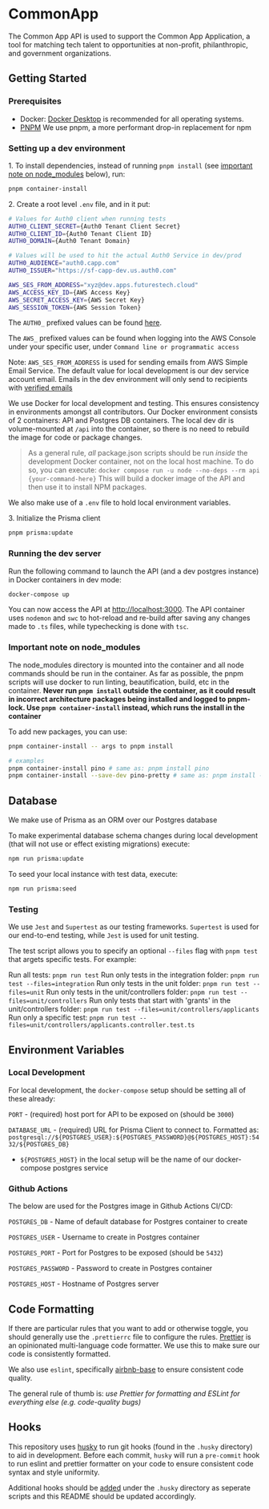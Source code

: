 # CommonApp

The Common App API is used to support the Common App Application, a tool for matching tech talent to opportunities at non-profit, philanthropic, and government organizations.

## Getting Started

### Prerequisites

- Docker: [Docker Desktop](https://docs.docker.com/desktop/) is recommended for all operating systems.
- [PNPM](https://pnpm.io/) We use pnpm, a more performant drop-in replacement for npm

### Setting up a dev environment

1\. To install dependencies, instead of running `pnpm install` (see [important note on node_modules](#important-note-on-node_modules) below), run:

```bash
pnpm container-install
```

2\. Create a root level `.env` file, and in it put:

```bash
# Values for Auth0 client when running tests
AUTH0_CLIENT_SECRET={Auth0 Tenant Client Secret}
AUTH0_CLIENT_ID={Auth0 Tenant Client ID}
AUTH0_DOMAIN={Auth0 Tenant Domain}

# Values will be used to hit the actual Auth0 Service in dev/prod
AUTH0_AUDIENCE="auth0.capp.com"
AUTH0_ISSUER="https://sf-capp-dev.us.auth0.com"

AWS_SES_FROM_ADDRESS="xyz@dev.apps.futurestech.cloud"
AWS_ACCESS_KEY_ID={AWS Access Key}
AWS_SECRET_ACCESS_KEY={AWS Secret Key}
AWS_SESSION_TOKEN={AWS Session Token}
```

The `AUTH0_` prefixed values can be found [here](https://manage.auth0.com/dashboard/us/sf-capp-dev/applications/AzRVLnVmcru9u0hR5dl5VW84c21GLNEM/settings).

The `AWS_` prefixed values can be found when logging into the AWS Console under your specific user, under `Command line or programmatic access`

Note: `AWS_SES_FROM_ADDRESS` is used for sending emails from AWS Simple Email Service. The default value for local development is our dev service account email. Emails in the dev environment will only send to recipients with [verified emails](https://docs.aws.amazon.com/ses/latest/dg/creating-identities.html)

We use Docker for local development and testing. This ensures consistency in environments amongst all contributors. Our Docker environment consists of 2 containers: API and Postgres DB containers. The local dev dir is volume-mounted at `/api` into the container, so there is no need to rebuild the image for code or package changes.

> As a general rule, _all_ package.json scripts should be run _inside_ the development Docker container, not on the local host machine. To do so, you can execute: `docker compose run -u node --no-deps --rm api {your-command-here}`
> This will build a docker image of the API and then use it to install NPM packages.

We also make use of a `.env` file to hold local environment variables.

3\. Initialize the Prisma client

```bash
pnpm prisma:update
```

### Running the dev server

Run the following command to launch the API (and a dev postgres instance) in Docker containers in dev mode:

```bash
docker-compose up
```

You can now access the API at <http://localhost:3000>. The API container uses `nodemon` and `swc` to hot-reload and re-build after saving any changes made to `.ts` files, while typechecking is done with `tsc`.

### Important note on node_modules

The node_modules directory is mounted into the container and all node commands should be run in the container. As far as possible, the pnpm scripts will use docker to run linting, beautification, build, etc in the container. **Never run `pnpm install` outside the container, as it could result in incorrect architecture packages being installed and logged to pnpm-lock. Use `pnpm container-install` instead, which runs the install in the container**

To add new packages, you can use:

```sh
pnpm container-install -- args to pnpm install

# examples
pnpm container-install pino # same as: pnpm install pino
pnpm container-install --save-dev pino-pretty # same as: pnpm install --save-dev pino-pretty
```

## Database

We make use of Prisma as an ORM over our Postgres database

To make experimental database schema changes during local development (that will not use or effect existing migrations) execute:

```bash
npm run prisma:update
```

To seed your local instance with test data, execute:

```bash
npm run prisma:seed
```

### Testing

We use `Jest` and `Supertest` as our testing frameworks. `Supertest` is used for
our end-to-end testing, while `Jest` is used for unit testing.

The test script allows you to specify an optional `--files` flag with `pnpm test` that argets specific tests. For example:

Run all tests: `pnpm run test`
Run only tests in the integration folder: `pnpm run test --files=integration`
Run only tests in the unit folder: `pnpm run test --files=unit`
Run only tests in the unit/controllers folder: `pnpm run test --files=unit/controllers`
Run only tests that start with 'grants' in the unit/controllers folder: `pnpm run test --files=unit/controllers/applicants`
Run only a specific test: `pnpm run test --files=unit/controllers/applicants.controller.test.ts`

## Environment Variables

### Local Development

For local development, the `docker-compose` setup should be setting all of these already:

`PORT` - (required) host port for API to be exposed on (should be `3000`)

`DATABASE_URL` - (required) URL for Prisma Client to connect to. Formatted as: `postgresql://${POSTGRES_USER}:${POSTGRES_PASSWORD}@${POSTGRES_HOST}:5432/${POSTGRES_DB}`

- `${POSTGRES_HOST}` in the local setup will be the name of our docker-compose postgres service

### Github Actions

The below are used for the Postgres image in Github Actions CI/CD:

`POSTGRES_DB` - Name of default database for Postgres container to create

`POSTGRES_USER` - Username to create in Postgres container

`POSTGRES_PORT` - Port for Postgres to be exposed (should be `5432`)

`POSTGRES_PASSWORD` - Password to create in Postgres container

`POSTGRES_HOST` - Hostname of Postgres server

## Code Formatting

If there are particular rules that you want to add or otherwise toggle, you should generally use the `.prettierrc` file to configure the rules.
[Prettier](https://prettier.io/docs/en/index.html) is an opinionated multi-language code formatter. We use this to make sure our code is consistently formatted.

We also use `eslint`, specifically [airbnb-base](https://www.npmjs.com/package/eslint-config-airbnb-base) to ensure consistent code quality.

The general rule of thumb is: _use Prettier for formatting and ESLint for everything else (e.g. code-quality bugs)_

## Hooks

This repository uses [husky](https://www.npmjs.com/package/husky) to run git hooks (found in the `.husky` directory) to aid in development.
Before each commit, `husky` will run a `pre-commit` hook to run eslint and prettier formatter on your code to ensure consistent code syntax and style uniformity.

Additional hooks should be [added](https://typicode.github.io/husky/#/?id=create-a-hook) under the `.husky` directory as seperate scripts and this README should be updated accordingly.
